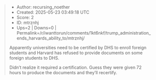 > - Author: recursing_noether
> - Created: 2025-05-23 03:49:18 UTC
> - Score: 2
> - ID: mtrznhj
> - Ups=2 | Downs=0 | Permalink=/r/iwanttorun/comments/1kt6nkf/trump_administration_ends_harvards_ability_to/mtrznhj/
>
> Apparently universities need to be certified by DHS to enroll foreign students and Harvard has refused to provide documents on some foreign students to DHS.
> 
> Didn’t realize it required a certification. Guess they were given 72 hours to produce the documents and they’ll recertify.
